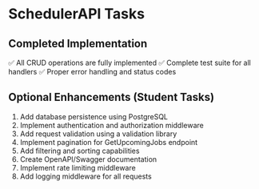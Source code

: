 # SchedulerAPI Tasks

## Completed Implementation
✅ All CRUD operations are fully implemented
✅ Complete test suite for all handlers
✅ Proper error handling and status codes

## Optional Enhancements (Student Tasks)
1. Add database persistence using PostgreSQL
2. Implement authentication and authorization middleware
3. Add request validation using a validation library
4. Implement pagination for GetUpcomingJobs endpoint
5. Add filtering and sorting capabilities
6. Create OpenAPI/Swagger documentation
7. Implement rate limiting middleware
8. Add logging middleware for all requests
